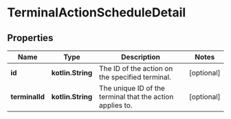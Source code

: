 
# TerminalActionScheduleDetail

## Properties
Name | Type | Description | Notes
------------ | ------------- | ------------- | -------------
**id** | **kotlin.String** | The ID of the action on the specified terminal. |  [optional]
**terminalId** | **kotlin.String** | The unique ID of the terminal that the action applies to. |  [optional]



